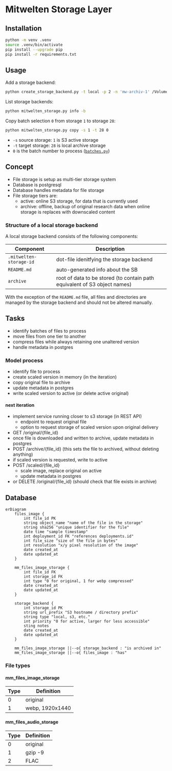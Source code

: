 # Mitwelten Storage Layer

## Installation

```bash
python -m venv .venv
source .venv/bin/activate
pip install --upgrade pip
pip install -r requirements.txt
```

## Usage

Add a storage backend:

```bash
python create_storage_backend.py -t local -p 2 -n 'mw-archiv-1' /Volumes/mw-archiv-1
```

List storage backends:

```bash
python mitwelten_storage.py info -b
```

Copy batch selection `0` from storage `1` to storage `28`:

```bash
python mitwelten_storage.py copy -s 1 -t 28 0
```

- `-s` source storage: `1` is S3 active storage
- `-t` target storage: `28` is local archive storage
- `0` is the batch number to process ([`batches.py`](batches.py))

## Concept

- File storage is setup as multi-tier storage system
- Database is postgresql
- Database handles metadata for file storage
- File storage tiers are:
  - active: online S3 storage, for data that is currently used
  - archive: offline, backup of original research data when online storage is replaces with downscaled content

### Structure of a local storage backend

A local storage backend consists of the following components:

| Component               | Description                                                               |
| ----------------------- | ------------------------------------------------------------------------- |
| `.mitwelten-storage-id` | dot-file idenitfying the storage backend                                  |
| `README.md`             | auto-generated info about the SB                                          |
| `archive`               | root of data to be stored (to contain path equivalent of S3 object names) |

With the exception of the `README.md` file, all files and directories are managed by the storage backend
and should not be altered manually.

## Tasks

- identify batches of files to process
- move files from one tier to another
- compress files while always retaining one unaltered version
- handle metadata in postgres

### Model process

- identify file to process
- create scaled version in memory (in the iteration)
- copy original file to archive
- update metadata in postgres
- write scaled version to active (or delete active original)

#### next iteration

- implement service running closer to s3 storage (in REST API)
  - endpoint to request original file
  - option to request storage of scaled version upon original delivery
- GET /original/{file_id}
- once file is downloaded and written to archive, update metadata in postgres
- POST /archive/{file_id} (this sets the file to archived, without deleting anything)
- if scaled version is requested, write to active
- POST /scaled/{file_id}
  - scale image, replace original on active
  - update metadata in postgres
- or DELETE /original/{file_id} (should check that file exists in archive)

## Database

```mermaid
erDiagram
    files_image {
        int file_id PK
        string object_name "name of the file in the storage"
        string sha256 "unique identifier for the file"
        date time "sample timestamp"
        int deployment_id FK "references deployments.id"
        int file_size "size of the file in bytes"
        int resolution "x/y pixel resolution of the image"
        date created_at
        date updated_at
    }

    mm_files_image_storage {
        int file_id FK
        int storage_id FK
        int type "0 for original, 1 for webp compressed"
        date created_at
        date updated_at
    }

    storage_backend {
        int storage_id PK
        string url_prefix "S3 hostname / directory prefix"
        string type "local, s3, etc."
        int priority "0 for active, larger for less accessible"
        sting notes
        date created_at
        date updated_at
    }

    mm_files_image_storage ||--o{ storage_backend : "is archived in"
    mm_files_image_storage ||--o{ files_image : "has"
```

### File types

#### mm_files_image_storage

| Type | Definition      |
| ---- | --------------- |
| 0    | original        |
| 1    | webp, 1920x1440 |

#### mm_files_audio_storage

| Type | Definition |
| ---- | ---------- |
| 0    | original   |
| 1    | gzip -9    |
| 2    | FLAC       |
